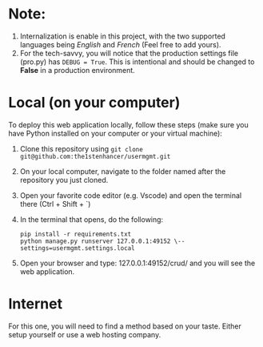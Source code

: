 # **Note**:
1. Internalization is enable in this project, with the two supported languages being *English* and 
*French* (Feel free to add yours).
2. For the tech-savvy, you will notice that the production settings file (pro.py) has `DEBUG = True`.
This is intentional and should be changed to **False** in a production environment.

# **Local (on your computer)**
To deploy this web application locally, follow these steps (make sure you have Python installed on your computer or your virtual machine):

1. Clone this repository using `git clone git@github.com:the1stenhancer/usermgmt.git`

2. On your local computer, navigate to the folder named after the repository you just cloned.

3. Open your favorite code editor (e.g. Vscode) and open the terminal there (Ctrl + Shift + `)

4. In the terminal that opens, do the following:
    ```
	pip install -r requirements.txt
	python manage.py runserver 127.0.0.1:49152 \--settings=usermgmt.settings.local
    ```

5. Open your browser and type: 127.0.0.1:49152/crud/ and you will see the web application.

# **Internet**
For this one, you will need to find a method based on your taste. Either setup yourself or use a web hosting company.